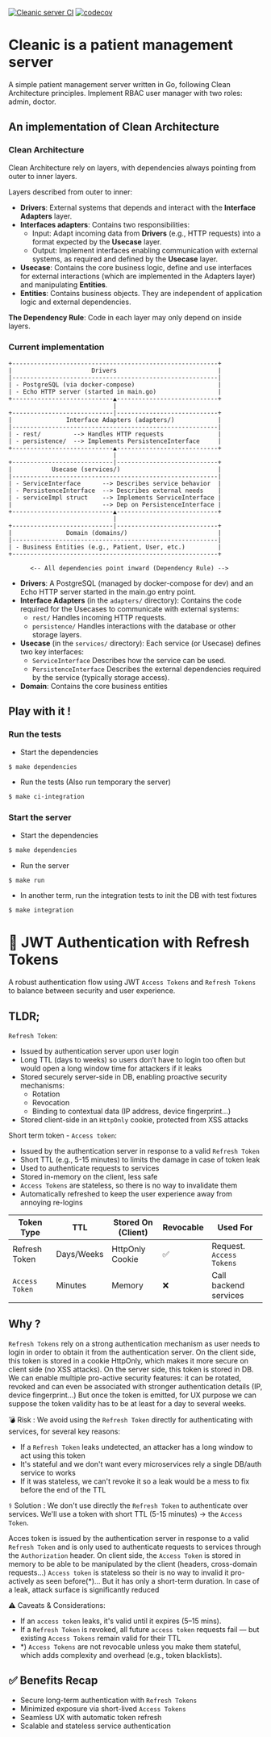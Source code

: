 [![Cleanic server CI](https://github.com/sopial42/cleanic/actions/workflows/ci.yml/badge.svg)](https://github.com/sopial42/cleanic/actions/workflows/ci.yml)
[![codecov](https://codecov.io/github/sopial42/cleanic/graph/badge.svg?token=NWA2EYXHAW)](https://codecov.io/github/sopial42/cleanic)

# Cleanic is a patient management server

A simple patient management server written in Go, following Clean Architecture principles.
Implement RBAC user manager with two roles: admin, doctor.

## An implementation of Clean Architecture

### Clean Architecture

Clean Architecture rely on layers, with dependencies always pointing from outer to inner layers.

Layers described from outer to inner:
- **Drivers**: External systems that depends and interact with the **Interface Adapters** layer.
- **Interfaces adapters**: Contains two responsibilities:
    - Input: Adapt incoming data from **Drivers** (e.g., HTTP requests) into a format expected by the **Usecase** layer.
    - Output: Implement interfaces enabling communication with external systems, as required and defined by the **Usecase** layer.
- **Usecase**: Contains the core business logic, define and use interfaces for external interactions (which are implemented in the Adapters layer) and manipulating **Entities**.
- **Entities**: Contains business objects. They are independent of application logic and external dependencies.


**The Dependency Rule**: Code in each layer may only depend on inside layers.

### Current implementation

```
+---------------------------------------------------------+
|                      Drivers                            |
|---------------------------------------------------------|
| - PostgreSQL (via docker-compose)                       |
| - Echo HTTP server (started in main.go)                 |
+----------------------------▲----------------------------+
                             |
+----------------------------|----------------------------+
|               Interface Adapters (adapters/)            |
|---------------------------------------------------------|
| - rest/         --> Handles HTTP requests               |
| - persistence/  --> Implements PersistenceInterface     |
+----------------------------▲----------------------------+
                             |
+----------------------------|----------------------------+
|           Usecase (services/)                           |
|---------------------------------------------------------|
| - ServiceInterface      --> Describes service behavior  |
| - PersistenceInterface  --> Describes external needs    |
| - serviceImpl struct    --> Implements ServiceInterface |
|                         --> Dep on PersistenceInterface |
+----------------------------▲----------------------------+
                             |
+----------------------------|----------------------------+
|               Domain (domains/)                         |
|---------------------------------------------------------|
| - Business Entities (e.g., Patient, User, etc.)         |
+---------------------------------------------------------+

      <-- All dependencies point inward (Dependency Rule) -->
```

- **Drivers**: A PostgreSQL (managed by docker-compose for dev) and an Echo HTTP server started in the main.go entry point.
- **Interface Adapters** (in the `adapters/` directory): Contains the code required for the Usecases to communicate with external systems:
    - `rest/` Handles incoming HTTP requests.
    - `persistence/` Handles interactions with the database or other storage layers.
- **Usecase** (in the `services/` directory): Each service (or Usecase) defines two key interfaces:
    - `ServiceInterface` Describes how the service can be used.
    - `PersistenceInterface` Describes the external dependencies required by the service (typically storage access).
- **Domain**: Contains the core business entities

## Play with it !

### Run the tests

- Start the dependencies
```bash
$ make dependencies
```

- Run the tests (Also run temporary the server)
```bash
$ make ci-integration
```

### Start the server

- Start the dependencies
```bash
$ make dependencies
```

- Run the server
```bash
$ make run
```

- In another term, run the integration tests to init the DB with test fixtures
```bash
$ make integration
```

# 🔐 JWT Authentication with Refresh Tokens

A robust authentication flow using JWT `Access Tokens` and `Refresh Tokens` to balance between security and user experience. 

## TLDR;

`Refresh Token`:
- Issued by authentication server upon user login
- Long TTL (days to weeks) so users don’t have to login too often but would open a long window time for attackers if it leaks
- Stored securely server-side in DB, enabling proactive security mechanisms:
    - Rotation
    - Revocation
    - Binding to contextual data (IP address, device fingerprint…)
- Stored client-side in an `HttpOnly` cookie, protected from XSS attacks

Short term token - `Access token`:
- Issued by the authentication server in response to a valid `Refresh Token`
- Short TTL (e.g., 5-15 minutes) to limits the damage in case of token leak
- Used to authenticate requests to services
- Stored in-memory on the client, less safe
- `Access Tokens` are stateless, so there is no way to invalidate them
- Automatically refreshed to keep the user experience away from annoying re-logins


| Token Type    | TTL         | Stored On (Client)     | Revocable | Used For               |
|---------------|-------------|------------------------|-----------|------------------------|
| Refresh Token | Days/Weeks  | HttpOnly Cookie        |    ✅     | Request. `Access Tokens` |
| `Access Token`  | Minutes     | Memory               |    ❌     | Call backend services  |



## Why ? 

`Refresh Tokens` rely on a strong authentication mechanism as user needs to login in order to obtain it from the authentication server.
On the client side, this token is stored in a cookie HttpOnly, which makes it more secure on client side (no XSS attacks).
On the server side, this token is stored in DB. We can enable multiple pro-active security features: it can be rotated, revoked and can even be associated with stronger authentication details (IP, device fingerprint...)
But once the token is emitted, for UX purpose we can suppose the token validity has to be at least for a day to several weeks.

💣  Risk : We avoid using the `Refresh Token` directly for authenticating with services, for several key reasons:
- If a `Refresh Token` leaks undetected, an attacker has a long window to act using this token
- It's stateful and we don't want every microservices rely a single DB/auth service to works
- If it was stateless, we can't revoke it so a leak would be a mess to fix before the end of the TTL

⚕️ Solution : We don't use directly the `Refresh Token` to authenticate over services. We'll use a token with short TTL (5-15 minutes) -> the `Access Token`.

Acces token is issued by the authentication server in response to a valid `Refresh Token` and is only used to authenticate requests to services through the `Authorization` header.
On client side, the `Access Token` is stored in memory to be able to be manipulated by the client (headers, cross-domain requests...)
`Access token` is stateless so their is no way to invalid it pro-actively as seen before(*)... 
But it has only a short-term duration. In case of a leak, attack surface is significantly reduced

⚠️ Caveats & Considerations:
- If an `access token` leaks, it's valid until it expires (5–15 mins).
- If a `Refresh Token` is revoked, all future `access token` requests fail — but existing `Access Tokens` remain valid for their TTL
- *) `Access Tokens` are not revocable unless you make them stateful, which adds complexity and overhead (e.g., token blacklists).

## ✅ Benefits Recap

- Secure long-term authentication with `Refresh Tokens`
- Minimized exposure via short-lived `Access Tokens`
- Seamless UX with automatic token refresh
- Scalable and stateless service authentication
